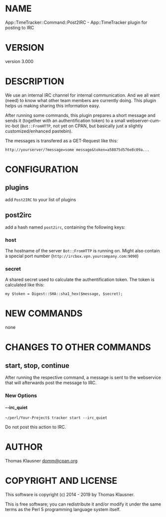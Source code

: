 # NAME

App::TimeTracker::Command::Post2IRC - App::TimeTracker plugin for posting to IRC

# VERSION

version 3.000

# DESCRIPTION

We use an internal IRC channel for internal communication. And we all want (need) to know what other team members are currently doing. This plugin helps us making sharing this information easy.

After running some commands, this plugin prepares a short message and
sends it (together with an authentification token) to a small
webserver-cum-irc-bot (`Bot::FromHTTP`, not yet on CPAN, but basically
just a slightly customized/enhanced pastebin).

The messages is transfered as a GET-Request like this:

    http://yourserver/?message=some message&token=a58875d576e8c09a...

# CONFIGURATION

## plugins

add `Post2IRC` to your list of plugins

## post2irc

add a hash named `post2irc`, containing the following keys:

### host

The hostname of the server `Bot::FromHTTP` is running on. Might also contain a special port number (`http://ircbox.vpn.yourcompany.com:9090`)

### secret

A shared secret used to calculate the authentification token. The token is calculated like this:

    my $token = Digest::SHA::sha1_hex($message, $secret);

# NEW COMMANDS

none

# CHANGES TO OTHER COMMANDS

## start, stop, continue

After running the respective command, a message is sent to the
webservice that will afterwards post the message to IRC.

### New Options

#### --irc\_quiet

    ~/perl/Your-Project$ tracker start --irc_quiet

Do not post this action to IRC.

# AUTHOR

Thomas Klausner <domm@cpan.org>

# COPYRIGHT AND LICENSE

This software is copyright (c) 2014 - 2019 by Thomas Klausner.

This is free software; you can redistribute it and/or modify it under
the same terms as the Perl 5 programming language system itself.

